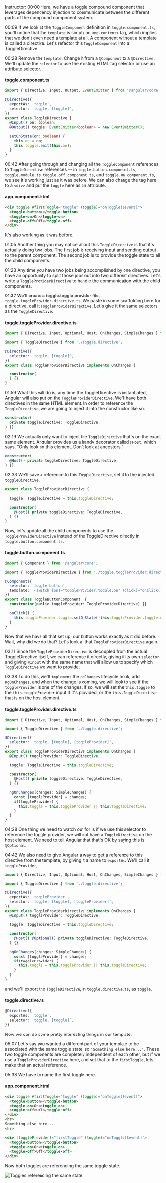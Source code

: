 Instructor: 00:00 Here, we have a toggle compound component that leverages dependency injection to communicate between the different parts of the compound component system.

00:09 If we look at the `ToggleComponent` definition in `toggle.component.ts`, you'll notice that the `template` is simply an `<ng-content>` tag, which implies that we don't even need a template at all. A component without a template is called a directive. Let's refactor this `ToggleComponent` into a ToggleDirective.

00:28 Remove the `template`. Change it from a `@Component` to a `@Directive`. We'll update the `selector` to use the existing HTML tag selector or use an attribute selector.

#### toggle.component.ts
```ts
import { Directive, Input, Output, EventEmitter } from '@angular/core';

@Directive({
  exportAs: 'toggle',
  selector: 'toggle, [toggle]',
})
export class ToggleDirective {
  @Input() on: boolean;
  @Output() toggle: EventEmitter<boolean> = new EventEmitter();

  setOnState(on: boolean) {
    this.on = on;
    this.toggle.emit(this.on);
  }
}
```

00:42 After going through and changing all the `ToggleComponent` references to `ToggleDirective` references -- in `toggle.button.component.ts`, `toggle.module.ts`, `toggle.off.component.ts`, and `toggle.on.component.ts`, we see it's working just as it was before. We can also change the tag here to a `<div>` and put the `toggle` here as an attribute. 

#### app.component.html
```html
<div toggle #firstToggle="toggle" (toggle)="onToggle($event)">
  <toggle-button></toggle-button>
  <toggle-on>On</toggle-on>
  <toggle-off>Off</toggle-off>
</div>
```

It's also working as it was before.

01:05 Another thing you may notice about this `ToggleDirective` is that it's actually doing two jobs. The first job is receiving input and sending output to the parent component. The second job is to provide the toggle state to all the child components.

01:23 Any time you have two jobs being accomplished by one directive, you have an opportunity to split those jobs out into two different directives. Let's write a `ToggleProviderDirective` to handle the communication with the child components.

01:37 We'll create a toggle.toggle provider file, `toggle.toggleProvider.directive.ts`. We paste in some scaffolding here for a directive, call it `ToggleProviderDirective`. Let's give it the same selectors as the `ToggleDirective`.

#### toggle.toggleProvider.directive.ts
```ts
import { Directive, Input, Optional, Host, OnChanges, SimpleChanges } from '@angular/core';

import { ToggleDirective } from './toggle.directive';

@Directive({
  selector: 'toggle, [toggle]',
})
export class ToggleProviderDirective implements OnChanges {

  constructor(
  ) {}
}
```

01:59 What this will do is, any time the ToggleDirective is instantiated, Angular will also put on the `ToggleProviderDirective`. We'll have both directives in the same HTML element. In order to reference the `ToggleDirective`, we are going to inject it into the constructor like so.

```ts
constructor(
  private toggleDirective: ToggleDirective,
) {}
```

02:19 We actually only want to inject the `ToggleDirective` that's on the exact same element. Angular provides us a handy decorator called `@Host`, which says, "Only look on this element. Don't look at ancestors."

```ts
constructor(
  @Host() private toggleDirective: ToggleDirective,
) {}
```

02:33 We'll save a reference to this `ToggleDirective`, set it to the injected `toggleDirective`. 

```ts
export class ToggleProviderDirective {
  
  toggle: ToggleDirective = this.toggleDirective;

  constructor(
    @Host() private toggleDirective: ToggleDirective,
  ) {}
}
```

Now, let's update all the child components to use the `ToggleProviderDirective` instead of the ToggleDirective directly in `toggle.button.component.ts`. 

#### toggle.button.component.ts
```ts
import { Component } from '@angular/core';

import { ToggleProviderDirective } from './toggle.toggleProvider.directive';

@Component({
  selector: 'toggle-button',
  template: '<switch [on]="toggleProvider.toggle.on" (click)="onClick()" ></switch>',
})
export class ToggleButtonComponent  {
  constructor(public toggleProvider: ToggleProviderDirective) {}

  onClick() {
    this.toggleProvider.toggle.setOnState(!this.toggleProvider.toggle.on);
  }
}
```

Now that we have all that set up, our button works exactly as it did before. Wait, why did we do that? Let's look at that `ToggleProviderDirective` again.

03:11 Since the `ToggleProviderDirective` is decoupled from the actual ToggleDirective itself, we can reference it directly, giving it its own `selector` and giving `@Input` with the same name that will allow us to specify which `ToggleDirective` we want to provide.

03:38 To do this, we'll `implement` the `onChanges` lifecycle hook, add `ngOnChanges`, and when the change is coming, we will look to see if the `toggleProvider` is one of the changes. If so, we will set the `this.toggle` to the `this.toggleProvider` input if it's provided, or the `this.ToggleDirective` that is on the host element.

#### toggle.toggleProvider.directive.ts
```ts
import { Directive, Input, Optional, Host, OnChanges, SimpleChanges } from '@angular/core';

import { ToggleDirective } from './toggle.directive';

@Directive({
  selector: 'toggle, [toggle], [toggleProvider]',
})
export class ToggleProviderDirective implements OnChanges {
  @Input() toggleProvider: ToggleDirective;

  toggle: ToggleDirective = this.toggleDirective;

  constructor(
    @Host() private toggleDirective: ToggleDirective,
  ) {}

  ngOnChanges(changes: SimpleChanges) {
    const {toggleProvider} = changes;
    if(toggleProvider) {
      this.toggle = this.toggleProvider || this.toggleDirective;
    }
  }
}
```

04:28 One thing we need to watch out for is if we use this selector to reference the toggle provider, we will not have a `ToggleDirective` on the host element. We need to tell Angular that that's OK by saying this is `@Optional`.

04:42 We also need to give Angular a way to get a reference to this directive from the template, by giving it a name to `exportAs`. We'll call it `toggleProvider`, 

```ts
import { Directive, Input, Optional, Host, OnChanges, SimpleChanges } from '@angular/core';

import { ToggleDirective } from './toggle.directive';

@Directive({
  exportAs: 'toggleProvider',
  selector: 'toggle, [toggle], [toggleProvider]',
})
export class ToggleProviderDirective implements OnChanges {
  @Input() toggleProvider: ToggleDirective;

  toggle: ToggleDirective = this.toggleDirective;

  constructor(
    @Host() @Optional() private toggleDirective: ToggleDirective,
  ) {}

  ngOnChanges(changes: SimpleChanges) {
    const {toggleProvider} = changes;
    if(toggleProvider) {
      this.toggle = this.toggleProvider || this.toggleDirective;
    }
  }
}
```

and we'll export the `ToggleDirective`, in `toggle.directive.ts`, as `toggle`. 

#### toggle.directive.ts
```ts
@Directive({
  exportAs: 'toggle',
  selector: 'toggle, [toggle]`,
})
```

Now we can do some pretty interesting things in our template.

05:07 Let's say you wanted a different part of your template to be associated with the same toggle state, so `'Something else here...'`. These two toggle components are completely independent of each other, but if we use a `ToggleProviderDirective` here, and set that to the `firstToggle`, lets' make that an actual reference.

05:38 We have to name the first toggle here. 

#### app.component.html
```html
<div toggle #firstToggle="toggle" (toggle)="onToggle($event)">
  <toggle-button></toggle-button>
  <toggle-on>On</toggle-on>
  <toggle-off>Off</toggle-off>
</div>
<hr>
Something else here...
<hr>

<div [toggleProvider]="firstToggle" (toggle)="onToggle($event)">
  <toggle-button></toggle-button>
  <toggle-on>On</toggle-on>
  <toggle-off>Off</toggle-off>
</div>
```

Now both toggles are referencing the same toggle state.

![Toggles referencing the same state](../images/angular-refactor-angular-component-state-logic-into-directives-toggle-referencing-same-state.png)